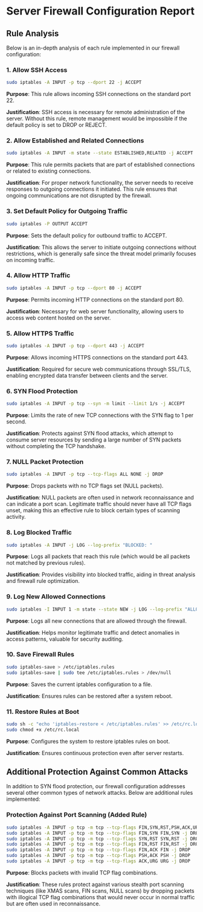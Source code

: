# Server Firewall Configuration Report

## Rule Analysis

Below is an in-depth analysis of each rule implemented in our firewall configuration:

### 1. Allow SSH Access

```bash
sudo iptables -A INPUT -p tcp --dport 22 -j ACCEPT
```

**Purpose**: This rule allows incoming SSH connections on the standard port 22.

**Justification**: SSH access is necessary for remote administration of the server. Without this rule, remote management would be impossible if the default policy is set to DROP or REJECT.

### 2. Allow Established and Related Connections

```bash
sudo iptables -A INPUT -m state --state ESTABLISHED,RELATED -j ACCEPT
```

**Purpose**: This rule permits packets that are part of established connections or related to existing connections.

**Justification**: For proper network functionality, the server needs to receive responses to outgoing connections it initiated. This rule ensures that ongoing communications are not disrupted by the firewall.

### 3. Set Default Policy for Outgoing Traffic

```bash
sudo iptables -P OUTPUT ACCEPT
```

**Purpose**: Sets the default policy for outbound traffic to ACCEPT.

**Justification**: This allows the server to initiate outgoing connections without restrictions, which is generally safe since the threat model primarily focuses on incoming traffic.

### 4. Allow HTTP Traffic

```bash
sudo iptables -A INPUT -p tcp --dport 80 -j ACCEPT
```

**Purpose**: Permits incoming HTTP connections on the standard port 80.

**Justification**: Necessary for web server functionality, allowing users to access web content hosted on the server.

### 5. Allow HTTPS Traffic

```bash
sudo iptables -A INPUT -p tcp --dport 443 -j ACCEPT
```

**Purpose**: Allows incoming HTTPS connections on the standard port 443.

**Justification**: Required for secure web communications through SSL/TLS, enabling encrypted data transfer between clients and the server.

### 6. SYN Flood Protection

```bash
sudo iptables -A INPUT -p tcp --syn -m limit --limit 1/s -j ACCEPT
```

**Purpose**: Limits the rate of new TCP connections with the SYN flag to 1 per second.

**Justification**: Protects against SYN flood attacks, which attempt to consume server resources by sending a large number of SYN packets without completing the TCP handshake.

### 7. NULL Packet Protection

```bash
sudo iptables -A INPUT -p tcp --tcp-flags ALL NONE -j DROP
```

**Purpose**: Drops packets with no TCP flags set (NULL packets).

**Justification**: NULL packets are often used in network reconnaissance and can indicate a port scan. Legitimate traffic should never have all TCP flags unset, making this an effective rule to block certain types of scanning activity.

### 8. Log Blocked Traffic

```bash
sudo iptables -A INPUT -j LOG --log-prefix "BLOCKED: "
```

**Purpose**: Logs all packets that reach this rule (which would be all packets not matched by previous rules).

**Justification**: Provides visibility into blocked traffic, aiding in threat analysis and firewall rule optimization.

### 9. Log New Allowed Connections

```bash
sudo iptables -I INPUT 1 -m state --state NEW -j LOG --log-prefix "ALLOWED: "
```

**Purpose**: Logs all new connections that are allowed through the firewall.

**Justification**: Helps monitor legitimate traffic and detect anomalies in access patterns, valuable for security auditing.

### 10. Save Firewall Rules

```bash
sudo iptables-save > /etc/iptables.rules
sudo iptables-save | sudo tee /etc/iptables.rules > /dev/null
```

**Purpose**: Saves the current iptables configuration to a file.

**Justification**: Ensures rules can be restored after a system reboot.

### 11. Restore Rules at Boot

```bash
sudo sh -c "echo 'iptables-restore < /etc/iptables.rules' >> /etc/rc.local"
sudo chmod +x /etc/rc.local
```

**Purpose**: Configures the system to restore iptables rules on boot.

**Justification**: Ensures continuous protection even after server restarts.

## Additional Protection Against Common Attacks

In addition to SYN flood protection, our firewall configuration addresses several other common types of network attacks. Below are additional rules implemented:

### Protection Against Port Scanning (Added Rule)

```bash
sudo iptables -A INPUT -p tcp -m tcp --tcp-flags FIN,SYN,RST,PSH,ACK,URG NONE -j DROP
sudo iptables -A INPUT -p tcp -m tcp --tcp-flags FIN,SYN FIN,SYN -j DROP
sudo iptables -A INPUT -p tcp -m tcp --tcp-flags SYN,RST SYN,RST -j DROP
sudo iptables -A INPUT -p tcp -m tcp --tcp-flags FIN,RST FIN,RST -j DROP
sudo iptables -A INPUT -p tcp -m tcp --tcp-flags FIN,ACK FIN -j DROP
sudo iptables -A INPUT -p tcp -m tcp --tcp-flags PSH,ACK PSH -j DROP
sudo iptables -A INPUT -p tcp -m tcp --tcp-flags ACK,URG URG -j DROP
```

**Purpose**: Blocks packets with invalid TCP flag combinations.

**Justification**: These rules protect against various stealth port scanning techniques (like XMAS scans, FIN scans, NULL scans) by dropping packets with illogical TCP flag combinations that would never occur in normal traffic but are often used in reconnaissance.